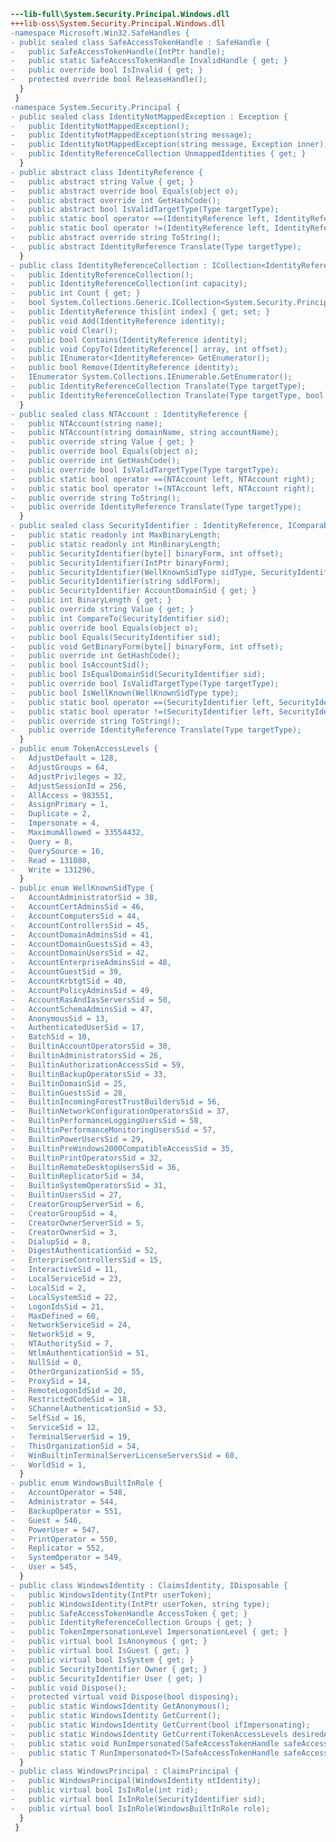 ﻿```diff
---lib-full\System.Security.Principal.Windows.dll
+++lib-oss\System.Security.Principal.Windows.dll
-namespace Microsoft.Win32.SafeHandles {
- public sealed class SafeAccessTokenHandle : SafeHandle {
-   public SafeAccessTokenHandle(IntPtr handle);
-   public static SafeAccessTokenHandle InvalidHandle { get; }
-   public override bool IsInvalid { get; }
-   protected override bool ReleaseHandle();
  }
 }
-namespace System.Security.Principal {
- public sealed class IdentityNotMappedException : Exception {
-   public IdentityNotMappedException();
-   public IdentityNotMappedException(string message);
-   public IdentityNotMappedException(string message, Exception inner);
-   public IdentityReferenceCollection UnmappedIdentities { get; }
  }
- public abstract class IdentityReference {
-   public abstract string Value { get; }
-   public abstract override bool Equals(object o);
-   public abstract override int GetHashCode();
-   public abstract bool IsValidTargetType(Type targetType);
-   public static bool operator ==(IdentityReference left, IdentityReference right);
-   public static bool operator !=(IdentityReference left, IdentityReference right);
-   public abstract override string ToString();
-   public abstract IdentityReference Translate(Type targetType);
  }
- public class IdentityReferenceCollection : ICollection<IdentityReference>, IEnumerable, IEnumerable<IdentityReference> {
-   public IdentityReferenceCollection();
-   public IdentityReferenceCollection(int capacity);
-   public int Count { get; }
-   bool System.Collections.Generic.ICollection<System.Security.Principal.IdentityReference>.IsReadOnly { get; }
-   public IdentityReference this[int index] { get; set; }
-   public void Add(IdentityReference identity);
-   public void Clear();
-   public bool Contains(IdentityReference identity);
-   public void CopyTo(IdentityReference[] array, int offset);
-   public IEnumerator<IdentityReference> GetEnumerator();
-   public bool Remove(IdentityReference identity);
-   IEnumerator System.Collections.IEnumerable.GetEnumerator();
-   public IdentityReferenceCollection Translate(Type targetType);
-   public IdentityReferenceCollection Translate(Type targetType, bool forceSuccess);
  }
- public sealed class NTAccount : IdentityReference {
-   public NTAccount(string name);
-   public NTAccount(string domainName, string accountName);
-   public override string Value { get; }
-   public override bool Equals(object o);
-   public override int GetHashCode();
-   public override bool IsValidTargetType(Type targetType);
-   public static bool operator ==(NTAccount left, NTAccount right);
-   public static bool operator !=(NTAccount left, NTAccount right);
-   public override string ToString();
-   public override IdentityReference Translate(Type targetType);
  }
- public sealed class SecurityIdentifier : IdentityReference, IComparable<SecurityIdentifier> {
-   public static readonly int MaxBinaryLength;
-   public static readonly int MinBinaryLength;
-   public SecurityIdentifier(byte[] binaryForm, int offset);
-   public SecurityIdentifier(IntPtr binaryForm);
-   public SecurityIdentifier(WellKnownSidType sidType, SecurityIdentifier domainSid);
-   public SecurityIdentifier(string sddlForm);
-   public SecurityIdentifier AccountDomainSid { get; }
-   public int BinaryLength { get; }
-   public override string Value { get; }
-   public int CompareTo(SecurityIdentifier sid);
-   public override bool Equals(object o);
-   public bool Equals(SecurityIdentifier sid);
-   public void GetBinaryForm(byte[] binaryForm, int offset);
-   public override int GetHashCode();
-   public bool IsAccountSid();
-   public bool IsEqualDomainSid(SecurityIdentifier sid);
-   public override bool IsValidTargetType(Type targetType);
-   public bool IsWellKnown(WellKnownSidType type);
-   public static bool operator ==(SecurityIdentifier left, SecurityIdentifier right);
-   public static bool operator !=(SecurityIdentifier left, SecurityIdentifier right);
-   public override string ToString();
-   public override IdentityReference Translate(Type targetType);
  }
- public enum TokenAccessLevels {
-   AdjustDefault = 128,
-   AdjustGroups = 64,
-   AdjustPrivileges = 32,
-   AdjustSessionId = 256,
-   AllAccess = 983551,
-   AssignPrimary = 1,
-   Duplicate = 2,
-   Impersonate = 4,
-   MaximumAllowed = 33554432,
-   Query = 8,
-   QuerySource = 16,
-   Read = 131080,
-   Write = 131296,
  }
- public enum WellKnownSidType {
-   AccountAdministratorSid = 38,
-   AccountCertAdminsSid = 46,
-   AccountComputersSid = 44,
-   AccountControllersSid = 45,
-   AccountDomainAdminsSid = 41,
-   AccountDomainGuestsSid = 43,
-   AccountDomainUsersSid = 42,
-   AccountEnterpriseAdminsSid = 48,
-   AccountGuestSid = 39,
-   AccountKrbtgtSid = 40,
-   AccountPolicyAdminsSid = 49,
-   AccountRasAndIasServersSid = 50,
-   AccountSchemaAdminsSid = 47,
-   AnonymousSid = 13,
-   AuthenticatedUserSid = 17,
-   BatchSid = 10,
-   BuiltinAccountOperatorsSid = 30,
-   BuiltinAdministratorsSid = 26,
-   BuiltinAuthorizationAccessSid = 59,
-   BuiltinBackupOperatorsSid = 33,
-   BuiltinDomainSid = 25,
-   BuiltinGuestsSid = 28,
-   BuiltinIncomingForestTrustBuildersSid = 56,
-   BuiltinNetworkConfigurationOperatorsSid = 37,
-   BuiltinPerformanceLoggingUsersSid = 58,
-   BuiltinPerformanceMonitoringUsersSid = 57,
-   BuiltinPowerUsersSid = 29,
-   BuiltinPreWindows2000CompatibleAccessSid = 35,
-   BuiltinPrintOperatorsSid = 32,
-   BuiltinRemoteDesktopUsersSid = 36,
-   BuiltinReplicatorSid = 34,
-   BuiltinSystemOperatorsSid = 31,
-   BuiltinUsersSid = 27,
-   CreatorGroupServerSid = 6,
-   CreatorGroupSid = 4,
-   CreatorOwnerServerSid = 5,
-   CreatorOwnerSid = 3,
-   DialupSid = 8,
-   DigestAuthenticationSid = 52,
-   EnterpriseControllersSid = 15,
-   InteractiveSid = 11,
-   LocalServiceSid = 23,
-   LocalSid = 2,
-   LocalSystemSid = 22,
-   LogonIdsSid = 21,
-   MaxDefined = 60,
-   NetworkServiceSid = 24,
-   NetworkSid = 9,
-   NTAuthoritySid = 7,
-   NtlmAuthenticationSid = 51,
-   NullSid = 0,
-   OtherOrganizationSid = 55,
-   ProxySid = 14,
-   RemoteLogonIdSid = 20,
-   RestrictedCodeSid = 18,
-   SChannelAuthenticationSid = 53,
-   SelfSid = 16,
-   ServiceSid = 12,
-   TerminalServerSid = 19,
-   ThisOrganizationSid = 54,
-   WinBuiltinTerminalServerLicenseServersSid = 60,
-   WorldSid = 1,
  }
- public enum WindowsBuiltInRole {
-   AccountOperator = 548,
-   Administrator = 544,
-   BackupOperator = 551,
-   Guest = 546,
-   PowerUser = 547,
-   PrintOperator = 550,
-   Replicator = 552,
-   SystemOperator = 549,
-   User = 545,
  }
- public class WindowsIdentity : ClaimsIdentity, IDisposable {
-   public WindowsIdentity(IntPtr userToken);
-   public WindowsIdentity(IntPtr userToken, string type);
-   public SafeAccessTokenHandle AccessToken { get; }
-   public IdentityReferenceCollection Groups { get; }
-   public TokenImpersonationLevel ImpersonationLevel { get; }
-   public virtual bool IsAnonymous { get; }
-   public virtual bool IsGuest { get; }
-   public virtual bool IsSystem { get; }
-   public SecurityIdentifier Owner { get; }
-   public SecurityIdentifier User { get; }
-   public void Dispose();
-   protected virtual void Dispose(bool disposing);
-   public static WindowsIdentity GetAnonymous();
-   public static WindowsIdentity GetCurrent();
-   public static WindowsIdentity GetCurrent(bool ifImpersonating);
-   public static WindowsIdentity GetCurrent(TokenAccessLevels desiredAccess);
-   public static void RunImpersonated(SafeAccessTokenHandle safeAccessTokenHandle, Action action);
-   public static T RunImpersonated<T>(SafeAccessTokenHandle safeAccessTokenHandle, Func<T> func);
  }
- public class WindowsPrincipal : ClaimsPrincipal {
-   public WindowsPrincipal(WindowsIdentity ntIdentity);
-   public virtual bool IsInRole(int rid);
-   public virtual bool IsInRole(SecurityIdentifier sid);
-   public virtual bool IsInRole(WindowsBuiltInRole role);
  }
 }
```
